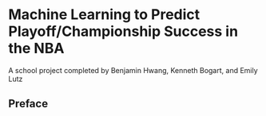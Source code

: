 # Machine Learning to Predict Playoff/Championship Success in the NBA
A school project completed by Benjamin Hwang, Kenneth Bogart, and Emily Lutz

## Preface

